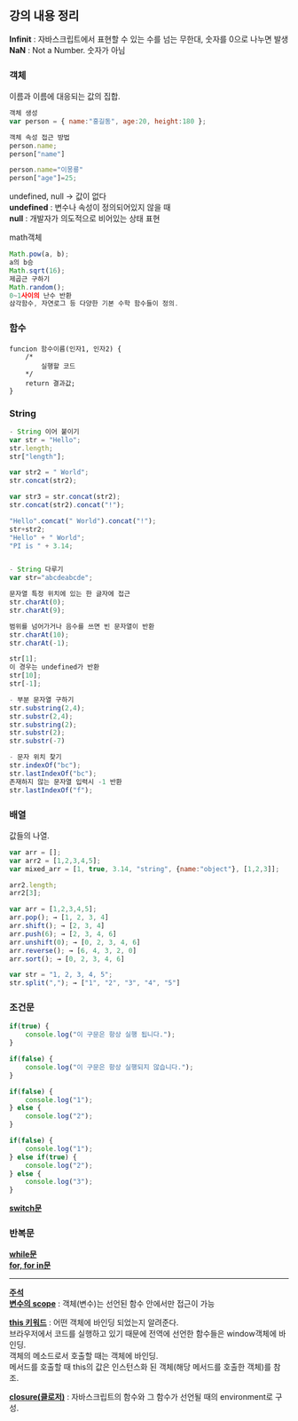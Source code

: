 ## 강의 내용 정리
__Infinit__ : 자바스크립트에서 표현할 수 있는 수를 넘는 무한대, 숫자를 0으로 나누면 발생  
__NaN__ : Not a Number. 숫자가 아님
### 객체
이름과 이름에 대응되는 값의 집합.  
```javascript
객체 생성
var person = { name:"홍길동", age:20, height:180 };

객체 속성 접근 방법
person.name;
person["name"]

person.name="이몽룡"
person["age"]=25;
```
undefined, null → 값이 없다  
__undefined__ : 변수나 속성이 정의되어있지 않을 때  
__null__ : 개발자가 의도적으로 비어있는 상태 표현  

math객체  
```javascript
Math.pow(a, b);
a의 b승
Math.sqrt(16);
제곱근 구하기
Math.random();
0~1사이의 난수 반환
삼각함수, 자연로그 등 다양한 기본 수학 함수들이 정의.
```
### 함수
```
funcion 함수이름(인자1, 인자2) {
    /*
        실행할 코드
    */
    return 결과값;
}
```

### String
```javascript
- String 이어 붙이기
var str = "Hello";
str.length;
str["length"];

var str2 = " World";
str.concat(str2);

var str3 = str.concat(str2);
str.concat(str2).concat("!");

"Hello".concat(" World").concat("!");
str+str2;
"Hello" + " World";
"PI is " + 3.14;


- String 다루기
var str="abcdeabcde";

문자열 특정 위치에 있는 한 글자에 접근
str.charAt(0);
str.charAt(9);

범위를 넘어가거나 음수를 쓰면 빈 문자열이 반환
str.charAt(10);
str.charAt(-1);

str[1];
이 경우는 undefined가 반환
str[10];
str[-1];

- 부분 문자열 구하기
str.substring(2,4);
str.substr(2,4);
str.substring(2);
str.substr(2);
str.substr(-7)

- 문자 위치 찾기
str.indexOf("bc");
str.lastIndexOf("bc");
존재하지 않는 문자열 입력시 -1 반환
str.lastIndexOf("f");
```

### 배열
값들의 나열.
```javascript
var arr = [];
var arr2 = [1,2,3,4,5];
var mixed_arr = [1, true, 3.14, "string", {name:"object"}, [1,2,3]];

arr2.length;
arr2[3];

var arr = [1,2,3,4,5];
arr.pop(); → [1, 2, 3, 4]
arr.shift(); → [2, 3, 4]
arr.push(6); → [2, 3, 4, 6]
arr.unshift(0); → [0, 2, 3, 4, 6]
arr.reverse(); → [6, 4, 3, 2, 0]
arr.sort(); → [0, 2, 3, 4, 6]

var str = "1, 2, 3, 4, 5";
str.split(","); → ["1", "2", "3", "4", "5"]
```
### 조건문
```javascript
if(true) {
    console.log("이 구문은 항상 실행 됩니다.");
}

if(false) {
    console.log("이 구문은 항상 실행되지 않습니다.");
}

if(false) {
    console.log("1");
} else {
    console.log("2");
}

if(false) {
    console.log("1");
} else if(true) {
    console.log("2");
} else {
    console.log("3");
}
```
[__switch문__](https://github.com/sohyunk/js-study/blob/main/Hello%2C%20JavaScript/lecture11.js)
### 반복문
[__while문__](https://github.com/sohyunk/js-study/blob/main/Hello%2C%20JavaScript/lecture12.js)  
[__for, for in문__](https://github.com/sohyunk/js-study/blob/main/Hello%2C%20JavaScript/lecture13_2.js)

* * *
[__주석__](https://github.com/sohyunk/js-study/blob/main/Hello%2C%20JavaScript/lecture10.js)  
[__변수의 scope__](https://github.com/sohyunk/js-study/blob/main/Hello%2C%20JavaScript/lecture14.js) : 객체(변수)는 선언된 함수 안에서만 접근이 가능  

[__this 키워드__](https://github.com/sohyunk/js-study/blob/main/Hello%2C%20JavaScript/lecture16.js) :  어떤 객체에 바인딩 되었는지 알려준다.  
브라우저에서 코드를 실행하고 있기 때문에 전역에 선언한 함수들은 window객체에 바인딩.  
객체의 메소드로서 호출할 때는 객체에 바인딩.  
메서드를 호출할 때 this의 값은 인스턴스화 된 객체(해당 메서드를 호출한 객체)를 참조.  

[__closure(클로저)__](https://github.com/sohyunk/js-study/blob/main/Hello%2C%20JavaScript/lecture17.js) : 자바스크립트의 함수와 그 함수가 선언될 때의 environment로 구성.